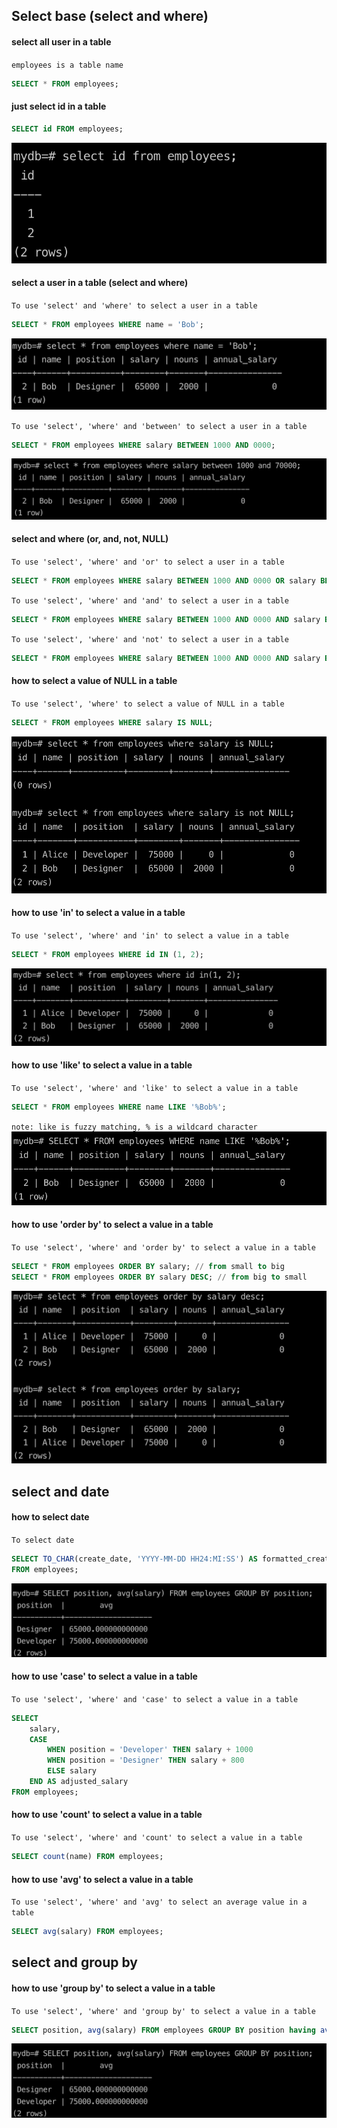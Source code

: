 ## Select base (select and where)

#### select all user in a table
`employees is a table name`
```sql
SELECT * FROM employees; 
```

#### just select id in a table

```sql
SELECT id FROM employees; 
```
![alt text](image.png)

#### select a user in a table (select and where)
`To use 'select' and 'where' to select a user in a table`
```sql
SELECT * FROM employees WHERE name = 'Bob';
```
![alt text](image-1.png)

`To use 'select', 'where' and 'between' to select a user in a table`
```sql
SELECT * FROM employees WHERE salary BETWEEN 1000 AND 0000;
```
![alt text](image-2.png)

#### select and where (or, and, not, NULL)

`To use 'select', 'where' and 'or' to select a user in a table`
```sql
SELECT * FROM employees WHERE salary BETWEEN 1000 AND 0000 OR salary BETWEEN 1000 AND 0000;
```

`To use 'select', 'where' and 'and' to select a user in a table`
```sql  
SELECT * FROM employees WHERE salary BETWEEN 1000 AND 0000 AND salary BETWEEN 1000 AND 0000;
```

`To use 'select', 'where' and 'not' to select a user in a table`
```sql
SELECT * FROM employees WHERE salary BETWEEN 1000 AND 0000 AND salary BETWEEN 1000 AND 0000;
```

#### how to select a value of NULL in a table
`To use 'select', 'where' to select a value of NULL in a table`
```sql
SELECT * FROM employees WHERE salary IS NULL;
```
![alt text](image-3.png)

#### how to use 'in' to select a value in a table
`To use 'select', 'where' and 'in' to select a value in a table`
```sql
SELECT * FROM employees WHERE id IN (1, 2);
```
![alt text](image-4.png)

#### how to use 'like' to select a value in a table
`To use 'select', 'where' and 'like' to select a value in a table`
```sql
SELECT * FROM employees WHERE name LIKE '%Bob%';
```
`note: like is fuzzy matching, % is a wildcard character`
![alt text](image-5.png)

#### how to use 'order by' to select a value in a table
`To use 'select', 'where' and 'order by' to select a value in a table`
```sql
SELECT * FROM employees ORDER BY salary; // from small to big
SELECT * FROM employees ORDER BY salary DESC; // from big to small
```
![alt text](image-6.png)

## select and date

#### how to select date
`To select date`
```sql
SELECT TO_CHAR(create_date, 'YYYY-MM-DD HH24:MI:SS') AS formatted_create_date
FROM employees;
```
![alt text](image-7.png)

#### how to use 'case' to select a value in a table
`To use 'select', 'where' and 'case' to select a value in a table`
```sql
SELECT 
    salary,
    CASE 
        WHEN position = 'Developer' THEN salary + 1000
        WHEN position = 'Designer' THEN salary + 800
        ELSE salary
    END AS adjusted_salary
FROM employees;
```

#### how to use 'count' to select a value in a table
`To use 'select', 'where' and 'count' to select a value in a table`
```sql
SELECT count(name) FROM employees;
```

#### how to use 'avg' to select a value in a table
`To use 'select', 'where' and 'avg' to select an average value in a table`
```sql
SELECT avg(salary) FROM employees;
```

## select and group by

#### how to use 'group by' to select a value in a table
`To use 'select', 'where' and 'group by' to select a value in a table`
```sql
SELECT position, avg(salary) FROM employees GROUP BY position having avg(salary) > 1000;
```
![alt text](image-7.png)